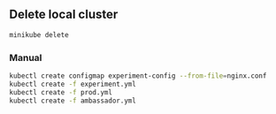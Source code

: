## Delete local cluster

```bash
minikube delete
```

### Manual

```bash
kubectl create configmap experiment-config --from-file=nginx.conf
kubectl create -f experiment.yml
kubectl create -f prod.yml
kubectl create -f ambassador.yml
```
